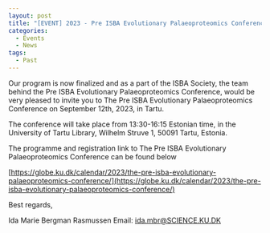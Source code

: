 ```yaml
---
layout: post
title: "[EVENT] 2023 - Pre ISBA Evolutionary Palaeoproteomics Conference"
categories:
  - Events
  - News
tags:
  - Past
---
```


Our program is now finalized and as a part of the ISBA Society, the team behind the Pre ISBA Evolutionary Palaeoproteomics Conference, would be very pleased to invite you to The Pre ISBA Evolutionary Palaeoproteomics Conference on September 12th, 2023, in Tartu.

The conference will take place from 13:30-16:15 Estonian time, in the University of Tartu Library, Wilhelm Struve 1, 50091 Tartu, Estonia.

The programme and registration link to The Pre ISBA Evolutionary Palaeoproteomics Conference can be found below

[https://globe.ku.dk/calendar/2023/the-pre-isba-evolutionary-palaeoproteomics-conference/](https://globe.ku.dk/calendar/2023/the-pre-isba-evolutionary-palaeoproteomics-conference/)

Best regards, 

Ida Marie Bergman Rasmussen 
Email: [ida.mbr@SCIENCE.KU.DK](mailto:ida.mbr@SCIENCE.KU.DK)